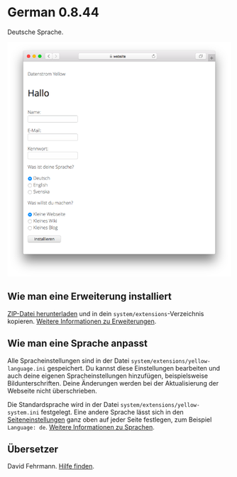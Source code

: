 # German 0.8.44

Deutsche Sprache.

<p align="center"><img src="SCREENSHOT.png" alt="Bildschirmfoto"></p>

## Wie man eine Erweiterung installiert

[ZIP-Datei herunterladen](https://github.com/annaesvensson/yellow-language/raw/main/downloads/german.zip) und in dein `system/extensions`-Verzeichnis kopieren. [Weitere Informationen zu Erweiterungen](https://github.com/annaesvensson/yellow-update/tree/main/README-de.md).

## Wie man eine Sprache anpasst

Alle Spracheinstellungen sind in der Datei `system/extensions/yellow-language.ini` gespeichert. Du kannst diese Einstellungen bearbeiten und auch deine eigenen Spracheinstellungen hinzufügen, beispielsweise Bildunterschriften. Deine Änderungen werden bei der Aktualisierung der Webseite nicht überschrieben.

Die Standardsprache wird in der Datei `system/extensions/yellow-system.ini` festgelegt. Eine andere Sprache lässt sich in den [Seiteneinstellungen](https://github.com/annaesvensson/yellow-core/tree/main/README-de.md#einstellungen-seite) ganz oben auf jeder Seite festlegen, zum Beispiel `Language: de`. [Weitere Informationen zu Sprachen](https://datenstrom.se/de/yellow/help/how-to-customise-a-language).

## Übersetzer

David Fehrmann. [Hilfe finden](https://datenstrom.se/de/yellow/help/).
